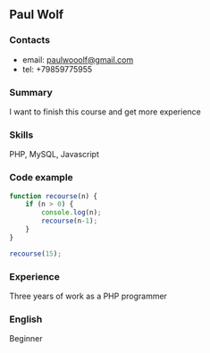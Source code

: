## Paul Wolf

### Contacts
- email: paulwooolf@gmail.com
- tel: +79859775955

### Summary
I want to finish this course and get more experience

### Skills
PHP, MySQL, Javascript

### Code example

```javascript
function recourse(n) {
    if (n > 0) {
        console.log(n);
        recourse(n-1);
    }
}

recourse(15);
```

### Experience

Three years of work as a PHP programmer

### English

Beginner
